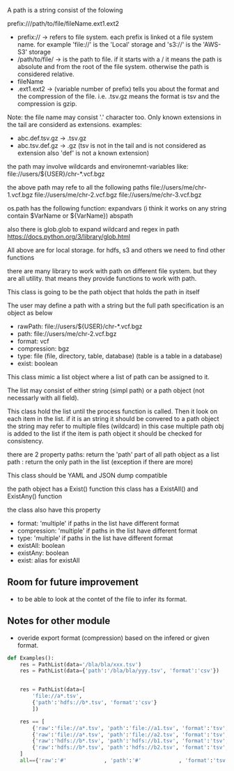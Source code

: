 
A path is a string consist of the folowing

prefix:///path/to/file/fileName.ext1.ext2

- prefix:// -> refers to file system. each prefix is linked ot a file system name.
for example 'file://' is the 'Local' storage and 's3://' is the 'AWS-S3' storage
- /path/to/file/ -> is the path to file. if it starts with a / it means the path is absolute and from the root of the file system. otherwise the path is considered relative.
- fileName
- .ext1.ext2 -> (variable number of prefix) tells you about the format and the compression of the file. i.e. .tsv.gz means the format is tsv and the compression is gzip.

Note: the file name may consist '.' character too. Only known extensions in the tail are considerd as extensions.
examples:
- abc.def.tsv.gz -> .tsv.gz
- abc.tsv.def.gz -> .gz (tsv is not in the tail and is not considered as extension also 'def' is not a known extension)

the path may involve wildcards and environemnt-variables like:
file://users/${USER}/chr-*.vcf.bgz

the above path may refe to all the following paths
file://users/me/chr-1.vcf.bgz
file://users/me/chr-2.vcf.bgz
file://users/me/chr-3.vcf.bgz

os.path has the following function: 
expandvars (i think it works on any string contain $VarName or ${VarName})
abspath

also there is glob.glob to expand wildcard and regex in path
https://docs.python.org/3/library/glob.html

All above are for local storage. for hdfs, s3 and others we need to find other functions

there are many library to work with path on different file system.
but they are all utility. that means they provide functions to work with path.

This class is going to be the path object that holds the path in itself

The user may define a path with a string but the full path specification is an object as below
- rawPath: file://users/${USER}/chr-*.vcf.bgz 
- path: file://users/me/chr-2.vcf.bgz
- format: vcf
- compression: bgz
- type: file (file, directory, table, database) (table is a table in a database)
- exist: boolean

This class mimic a list object where a list of path can be assigned to it.

The list may consist of either string (simpl path) or a path object (not necessarly with all field).

This class hold the list until the process function is called.
Then it look on each item in the list. if it is an string it should be convered to a path object
the string may refer to multiple files (wildcard) in this case multiple path obj is added to the list
if the item is path object it should be checked for consistency.

there are 2 property
paths: return the 'path' part of all path object as a list
path : return the only path in the list (exception if there are more)

This class should be YAML and JSON dump compatible

the path object has a Exist() function
this class has a ExistAll() and ExistAny() function

the class also have this property
- format: 'multiple' if paths in the list have different format 
- compression: 'multiple' if paths in the list have different format 
- type: 'multiple' if paths in the list have different format 
- existAll: boolean
- existAny: boolean
- exist: alias for existAll


## Room for future improvement
- to be able to look at the contet of the file to infer its format.

## Notes for other module
- overide export format (compression) based on the infered or given format.


```python
def Examples():
    res = PathList(data='/bla/bla/xxx.tsv')
    res = PathList(data={'path':'/bla/bla/yyy.tsv', 'format':'csv'})


    res = PathList(data=[
        'file://a*.tsv',
        {'path':'hdfs://b*.tsv', 'format':'csv'}
        ])

    res == [
        {'raw':'file://a*.tsv', 'path':'file://a1.tsv', 'format':'tsv', 'fileSystem': 'local'},
        {'raw':'file://a*.tsv', 'path':'file://a2.tsv', 'format':'tsv', 'fileSystem': 'local'},
        {'raw':'hdfs://b*.tsv', 'path':'hdfs://b1.tsv', 'format':'tsv', 'fileSystem': 'hdfs'},
        {'raw':'hdfs://b*.tsv', 'path':'hdfs://b2.tsv', 'format':'tsv', 'fileSystem': 'hdfs'}
    ]
    all=={'raw':'#'            , 'path':'#'            , 'format':'tsv', 'fileSystem': 'multi'}
```